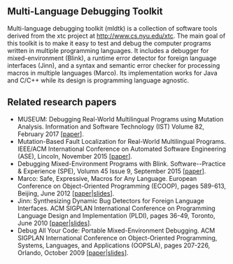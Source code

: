 ## Multi-Language Debugging Toolkit

Multi-language debugging toolkit (mldtk) is a collection of software tools derived from the xtc project at http://www.cs.nyu.edu/xtc. The main goal of this toolkit is to make it easy to test and debug the computer programs written in multiple programming languages. It includes a debugger for mixed-environment (Blink), a runtime error detector for foreign language interfaces (Jinn), and a syntax and semantic error checker for processing macros in multiple languages (Marco). Its implementation works for Java and C/C++ while its design is programming language agnostic.
 
 ## Related research papers
* MUSEUM: Debugging Real-World Multilingual Programs using Mutation Analysis. Information and Software Technology (IST) Volume 82, February 2017 \[[paper](https://byeonglee.github.io/publications/museum-ist-2017.pdf)\].
* Mutation-Based Fault Localization for Real-World Multilingual Programs. IEEE/ACM International Conference on Automated Software Engineering (ASE), Lincoln, November 2015 \[[paper](https://byeonglee.github.io/publications/museum-ase-2015.pdf)\].
* Debugging Mixed-Environment Programs with Blink. Software--Practice & Experience (SPE), Volumn 45 Issue 9, September 2015 \[[paper](https://byeonglee.github.io/publications/blink-spe-2015.pdf)\].
* Marco: Safe, Expressive, Macros for Any Language. European Conference on Object-Oriented Programming (ECOOP), pages 589-613, Beijing, June 2012 \[[paper](https://byeonglee.github.io/publications/marco-ecoop-2012.pdf)|[slides](https://byeonglee.github.io/publications/marco-ecoop-2012-slides.pdf)\].
* Jinn: Synthesizing Dynamic Bug Detectors for Foreign Language Interfaces. ACM SIGPLAN International Conference on Programming Language Design and Implementation (PLDI), pages 36-49, Toronto, June 2010 \[[paper](https://byeonglee.github.io/publications/jinn-pldi-2010.pdf)|[slides](https://byeonglee.github.io/publications/jinn-pldi-2010-slides.pdf)\].
* Debug All Your Code: Portable Mixed-Environment Debugging. ACM SIGPLAN International Conference on Object-Oriented Programming, Systems, Languages, and Applications (OOPSLA), pages 207-226, Orlando, October 2009 \[[paper](https://byeonglee.github.io/publications/blink-oopsla-2009.pdf)|[slides](https://byeonglee.github.io/publications/blink-oopsla-2009-slides.pdf)\].
